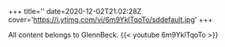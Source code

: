 +++
title=''
date=2020-12-02T21:02:28Z
cover='https://i.ytimg.com/vi/6m9YklTqoTo/sddefault.jpg'
+++

All content belongs to GlennBeck.
{{< youtube 6m9YklTqoTo >}}
